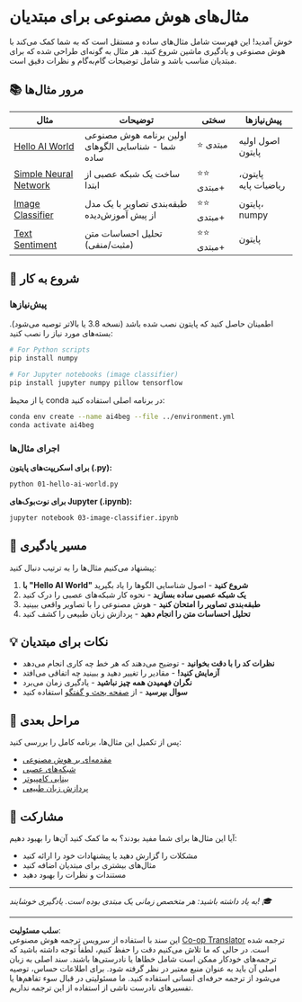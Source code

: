 <!--
CO_OP_TRANSLATOR_METADATA:
{
  "original_hash": "0d1babfdcbeb46525f2db3fbaaa54cd7",
  "translation_date": "2025-10-03T11:27:04+00:00",
  "source_file": "examples/README.md",
  "language_code": "fa"
}
-->
# مثال‌های هوش مصنوعی برای مبتدیان

خوش آمدید! این فهرست شامل مثال‌های ساده و مستقل است که به شما کمک می‌کند با هوش مصنوعی و یادگیری ماشین شروع کنید. هر مثال به گونه‌ای طراحی شده که برای مبتدیان مناسب باشد و شامل توضیحات گام‌به‌گام و نظرات دقیق است.

## 📚 مرور مثال‌ها

| مثال | توضیحات | سختی | پیش‌نیازها |
|------|---------|-------|------------|
| [Hello AI World](../../../examples/01-hello-ai-world.py) | اولین برنامه هوش مصنوعی شما - شناسایی الگوهای ساده | ⭐ مبتدی | اصول اولیه پایتون |
| [Simple Neural Network](../../../examples/02-simple-neural-network.py) | ساخت یک شبکه عصبی از ابتدا | ⭐⭐ مبتدی+ | پایتون، ریاضیات پایه |
| [Image Classifier](./03-image-classifier.ipynb) | طبقه‌بندی تصاویر با یک مدل از پیش آموزش‌دیده | ⭐⭐ مبتدی+ | پایتون، numpy |
| [Text Sentiment](../../../examples/04-text-sentiment.py) | تحلیل احساسات متن (مثبت/منفی) | ⭐⭐ مبتدی+ | پایتون |

## 🚀 شروع به کار

### پیش‌نیازها

اطمینان حاصل کنید که پایتون نصب شده باشد (نسخه 3.8 یا بالاتر توصیه می‌شود). بسته‌های مورد نیاز را نصب کنید:

```bash
# For Python scripts
pip install numpy

# For Jupyter notebooks (image classifier)
pip install jupyter numpy pillow tensorflow
```

یا از محیط conda در برنامه اصلی استفاده کنید:

```bash
conda env create --name ai4beg --file ../environment.yml
conda activate ai4beg
```

### اجرای مثال‌ها

**برای اسکریپت‌های پایتون (.py):**
```bash
python 01-hello-ai-world.py
```

**برای نوت‌بوک‌های Jupyter (.ipynb):**
```bash
jupyter notebook 03-image-classifier.ipynb
```

## 📖 مسیر یادگیری

پیشنهاد می‌کنیم مثال‌ها را به ترتیب دنبال کنید:

1. **با "Hello AI World" شروع کنید** - اصول شناسایی الگوها را یاد بگیرید
2. **یک شبکه عصبی ساده بسازید** - نحوه کار شبکه‌های عصبی را درک کنید
3. **طبقه‌بندی تصاویر را امتحان کنید** - هوش مصنوعی را با تصاویر واقعی ببینید
4. **تحلیل احساسات متن را انجام دهید** - پردازش زبان طبیعی را کشف کنید

## 💡 نکات برای مبتدیان

- **نظرات کد را با دقت بخوانید** - توضیح می‌دهند که هر خط چه کاری انجام می‌دهد
- **آزمایش کنید!** - مقادیر را تغییر دهید و ببینید چه اتفاقی می‌افتد
- **نگران فهمیدن همه چیز نباشید** - یادگیری زمان می‌برد
- **سوال بپرسید** - از [صفحه بحث و گفتگو](https://github.com/microsoft/AI-For-Beginners/discussions) استفاده کنید

## 🔗 مراحل بعدی

پس از تکمیل این مثال‌ها، برنامه کامل را بررسی کنید:
- [مقدمه‌ای بر هوش مصنوعی](../lessons/1-Intro/README.md)
- [شبکه‌های عصبی](../lessons/3-NeuralNetworks/README.md)
- [بینایی کامپیوتر](../lessons/4-ComputerVision/README.md)
- [پردازش زبان طبیعی](../lessons/5-NLP/README.md)

## 🤝 مشارکت

آیا این مثال‌ها برای شما مفید بودند؟ به ما کمک کنید آن‌ها را بهبود دهیم:
- مشکلات را گزارش دهید یا پیشنهادات خود را ارائه کنید
- مثال‌های بیشتری برای مبتدیان اضافه کنید
- مستندات و نظرات را بهبود دهید

---

*به یاد داشته باشید: هر متخصص زمانی یک مبتدی بوده است. یادگیری خوشایند! 🎓*

---

**سلب مسئولیت**:  
این سند با استفاده از سرویس ترجمه هوش مصنوعی [Co-op Translator](https://github.com/Azure/co-op-translator) ترجمه شده است. در حالی که ما تلاش می‌کنیم دقت را حفظ کنیم، لطفاً توجه داشته باشید که ترجمه‌های خودکار ممکن است شامل خطاها یا نادرستی‌ها باشند. سند اصلی به زبان اصلی آن باید به عنوان منبع معتبر در نظر گرفته شود. برای اطلاعات حساس، توصیه می‌شود از ترجمه حرفه‌ای انسانی استفاده کنید. ما مسئولیتی در قبال سوء تفاهم‌ها یا تفسیرهای نادرست ناشی از استفاده از این ترجمه نداریم.